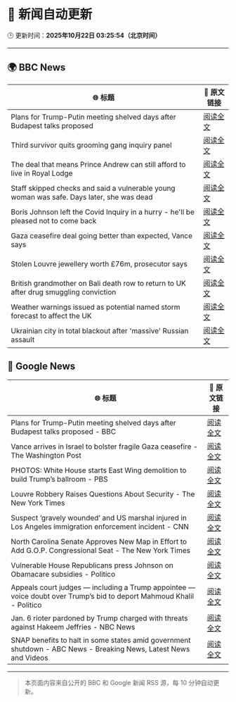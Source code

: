 # 🧠 新闻自动更新

🕒 更新时间：**2025年10月22日 03:25:54（北京时间）**

---

## 🌍 BBC News

| 🌐 标题 | 🔗 原文链接 |
|--------|-------------|
| Plans for Trump-Putin meeting shelved days after Budapest talks proposed | [阅读全文](https://www.bbc.com/news/articles/c4gjp73gp41o?at_medium=RSS&at_campaign=rss) |
| Third survivor quits grooming gang inquiry panel | [阅读全文](https://www.bbc.com/news/articles/cwykd173l3vo?at_medium=RSS&at_campaign=rss) |
| The deal that means Prince Andrew can still afford to live in Royal Lodge | [阅读全文](https://www.bbc.com/news/articles/cgmx1gxv1e7o?at_medium=RSS&at_campaign=rss) |
| Staff skipped checks and said a vulnerable young woman was safe. Days later, she was dead | [阅读全文](https://www.bbc.com/news/articles/cz91e1e23wzo?at_medium=RSS&at_campaign=rss) |
| Boris Johnson left the Covid Inquiry in a hurry - he'll be pleased not to come back | [阅读全文](https://www.bbc.com/news/articles/cj6nennz0nyo?at_medium=RSS&at_campaign=rss) |
| Gaza ceasefire deal going better than expected, Vance says | [阅读全文](https://www.bbc.com/news/articles/cd9k2dj37wqo?at_medium=RSS&at_campaign=rss) |
| Stolen Louvre jewellery worth £76m, prosecutor says | [阅读全文](https://www.bbc.com/news/articles/cj9722wlmj7o?at_medium=RSS&at_campaign=rss) |
| British grandmother on Bali death row to return to UK after drug smuggling conviction | [阅读全文](https://www.bbc.com/news/articles/cly9jln834wo?at_medium=RSS&at_campaign=rss) |
| Weather warnings issued as potential named storm forecast to affect the UK | [阅读全文](https://www.bbc.com/weather/articles/cly9rlzy0vro?at_medium=RSS&at_campaign=rss) |
| Ukrainian city in total blackout after 'massive' Russian assault | [阅读全文](https://www.bbc.com/news/articles/cn8vrxjdd5go?at_medium=RSS&at_campaign=rss) |

## 📰 Google News

| 🌐 标题 | 🔗 原文链接 |
|--------|-------------|
| Plans for Trump-Putin meeting shelved days after Budapest talks proposed - BBC | [阅读全文](https://news.google.com/rss/articles/CBMiWkFVX3lxTFBoZ0VVNEI0RVFyQi1IV29Jc2MzWm9EZHlhNFd3dGlNM2lERlNfM3pGakhvV1d0ZzNXTnViblVONVVGUVVnZzdfVkVaaDA1MFQ0a29uSTM3RmdTUdIBX0FVX3lxTE5fZk5zdE9xNl9kYnVRbFRmYk1ucU9PWC1BZjVPVGJLZVlZYkhibThnVU45VFY4NjNPU1pVaENmZnVYVU9nYmNmYnRVaG1vVVEwSGZuOTNtMmpvakhISzlR?oc=5) |
| Vance arrives in Israel to bolster fragile Gaza ceasefire - The Washington Post | [阅读全文](https://news.google.com/rss/articles/CBMiigFBVV95cUxNM05VQmlqM3NEelp1QlRzSWthY21ZRFFQTkpYYm5OZnJlWVBQcE0xRVZGdVNDM2h3QU5Fek5FbUoyUXduWjZTZXk0ZTYwNWRtaVZrU1pQUC0ySXlvb3daTVZEbS04MVVfT2NmLWpYb2NURXR4RWlCTVJlanNSODBrVVBDUGo1cGJUZlE?oc=5) |
| PHOTOS: White House starts East Wing demolition to build Trump’s ballroom - PBS | [阅读全文](https://news.google.com/rss/articles/CBMirgFBVV95cUxOTEZPZjZEVWZ1ejYwdXNybUhwQ3BkalNmc1NmdExZY05ZSk44REw5X05feFoyUEFlVHhWZ05KY3d3SGNWamRXQ3N4M3pOS2swbGtvWU1ZcVU4azVOT1VoakZVNklwR0pIQUlTeUdidHNTU2hsb0tTa0xpa0NPZGx3aWt6ZFZIMnh6Sjh6UGVxN0Y0ZUE0LS1SZjZMbkVBNk9sbUNoUHZqdmNrbzVwVVE?oc=5) |
| Louvre Robbery Raises Questions About Security - The New York Times | [阅读全文](https://news.google.com/rss/articles/CBMiigFBVV95cUxPeFc1b2oxeWtWYWkzbnRWOWoxMGY2U2pyTVJJMFFac3BuQURlZzdpM3NUWnpRcVVxekZkQkE0SHl6THhUVmxLSnFNYUlGdHBFTndwSVFwaThaU2U3X3hrYnRfSWNQN2trcFBTS2NGSU5paTlvX2tpNUpjdW1EZzRjS3MxblJCYmJ5OFE?oc=5) |
| Suspect ‘gravely wounded’ and US marshal injured in Los Angeles immigration enforcement incident - CNN | [阅读全文](https://news.google.com/rss/articles/CBMiggFBVV95cUxQcDRjRFFMbWw4LTBaNWdFeGtfdUlEYkRhNHNydjBnYnoxZ24tM3ZxSlRGRWw1bnJ6NkVFZURIeEdSa241MHBDMlMwenlzLVROQm9JejU0Sm9oSDhoS1RfMmpETE5tajM0aUV0NEFPZUZxS19vbXdyajlJUGRzQWVRU093?oc=5) |
| North Carolina Senate Approves New Map in Effort to Add G.O.P. Congressional Seat - The New York Times | [阅读全文](https://news.google.com/rss/articles/CBMikAFBVV95cUxPYkQtRU9lTHhUUTlweXlNSUdveE92QkktWTIwTFBLWmM2dWVSWE0zT0lCVUlQUGhPV3ExTVI5dnA5aEZQdGozcjBnNWRWVmROWmRDU2lfT20tc29wOXpNa3k2dVNkRkNaeWFyOTVYV1dsbWYyUlBQNW5xQTl3VXFPV3k2Q1A4VTBYWGd3NmpkeFM?oc=5) |
| Vulnerable House Republicans press Johnson on Obamacare subsidies - Politico | [阅读全文](https://news.google.com/rss/articles/CBMizAFBVV95cUxOYVo2bnRNUVM4XzFCWGZiRGR2Y3QyaHdHY3dBXzI5QlR6WFpVNGdMbWlFZTg3U0Z0SkJLT0hQWXJGdmxYTnEwVzgyVnNLby1VZjVGVEJlYzVOZUVrUTFhaGZRMzlLcnNUb2praUxJbFpyeWhNRV9ZUkxueXc3UGhCTE5sQWwzUGRQR0RSV0VGOFZtRmNwX01LVjlOYi1Tb0kxNHk3WEszcXNueVJia3hiNTgtSzBBU0YtaDZBNzdCR2RUazljZEIwSDREdnI?oc=5) |
| Appeals court judges — including a Trump appointee — voice doubt over Trump’s bid to deport Mahmoud Khalil - Politico | [阅读全文](https://news.google.com/rss/articles/CBMikgFBVV95cUxQTkp2U0dCX2ZvZjBURVpKa29QaHhPM2JkUXhLZHFtdmJQd29lTl9wT1VzMS1xNFBSRlJ6T3oyaVNmZzIyUWwyaGgybHRtTDFLRXhYcnVVaDduOTJwdm9YME9feENKdXBTZkFsT2E1WWgwUndyYkNoTkJUc3c1ZkdBREJ6X3U5MG5CWWo1bFdNVnFxdw?oc=5) |
| Jan. 6 rioter pardoned by Trump charged with threats against Hakeem Jeffries - NBC News | [阅读全文](https://news.google.com/rss/articles/CBMivwFBVV95cUxNd2tZUHFnMloyc0FlSm1hQ1NkY205SmRyQkRxdFl5ZjlwUFRqOVF5MHd4OVhLaGZtQXhOaHpFQXlFUHgtaFZZR2lVTGpSaXRIOVZCVUtMVmNRZHRGbHVBcnFsUjJJeGJZczNqbDRyOHVIcFlNTkpZcHpjbnhpUWNVSmRvQVc3TzRKZFdpanZYanptcXRXNm9GVllzeXpjVnlnaXk0WFVja0FiaFZ1b216blpjYzRra1N2TTdEd0gwc9IBVkFVX3lxTE9zZlRaNFlZeFNfZnZWbUtBcDBDOHg5QXZPRHlsaW93c2ppdHN5aXg2R3NLS0EyTG0zM1RtZVR6VXhkR1BfdkplNDhHeE5yd1doZW5nd3ln?oc=5) |
| SNAP benefits to halt in some states amid government shutdown - ABC News - Breaking News, Latest News and Videos | [阅读全文](https://news.google.com/rss/articles/CBMioAFBVV95cUxQX21LQXVZU2JnV2c1YU9OTFdaRnZYd1pmT1N3WTVUdU9XZFVMMlRFVDJjamFRaEZ6bW9Eb01hVlZydzZTSGdIUnUwMk40VkJvbFkteTQ3Zzl3bVY2MjdtdkVWekFiMTJwYzRzRUF6ellmV2VqanlPTThJcGJtTlEwZWFNQnRsQXZSdEl0ZkpoMEJkeFhQQmdiVUZ0UVJBMHd20gGmAUFVX3lxTFBIVlg4SngweTdoRTdpSkRKMFVPQnVQTmw3MEJLczBoNFZNeUxybml5NFN3S0xGTHZBbVo2UUYtZFd6eDRRNUlZdFBaZllXblZ1VzJFcUotdDYzbGVWcVltTkVzVU4yVV9YOTNsclZlYnhzbnFLZmN0VW0zTDM0enlYSm5LUjM2NWtKT2VOcjQzWGlLQlZMY0lUdjNoUXcxcDBIcXhodFE?oc=5) |

---
> 本页面内容来自公开的 BBC 和 Google 新闻 RSS 源，每 10 分钟自动更新。